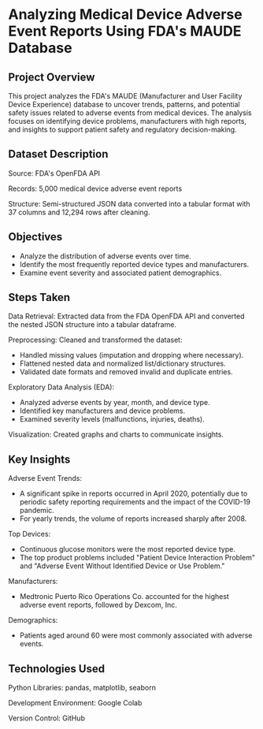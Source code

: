 # Analyzing Medical Device Adverse Event Reports Using FDA's MAUDE Database

## Project Overview
This project analyzes the FDA's MAUDE (Manufacturer and User Facility Device Experience) database to uncover trends, patterns, and potential safety issues related to adverse events from medical devices. The analysis focuses on identifying device problems, manufacturers with high reports, and insights to support patient safety and regulatory decision-making.

## Dataset Description
Source: FDA's OpenFDA API

Records: 5,000 medical device adverse event reports

Structure: Semi-structured JSON data converted into a tabular format with 37 columns and 12,294 rows after cleaning.

## Objectives
- Analyze the distribution of adverse events over time.
- Identify the most frequently reported device types and manufacturers.
- Examine event severity and associated patient demographics.

## Steps Taken
Data Retrieval: Extracted data from the FDA OpenFDA API and converted the nested JSON structure into a tabular dataframe.

Preprocessing: Cleaned and transformed the dataset:
- Handled missing values (imputation and dropping where necessary).
- Flattened nested data and normalized list/dictionary structures.
- Validated date formats and removed invalid and duplicate entries.

Exploratory Data Analysis (EDA):
- Analyzed adverse events by year, month, and device type.
- Identified key manufacturers and device problems.
- Examined severity levels (malfunctions, injuries, deaths).

Visualization: Created graphs and charts to communicate insights.

## Key Insights
Adverse Event Trends:
- A significant spike in reports occurred in April 2020, potentially due to periodic safety reporting requirements and the impact of the COVID-19 pandemic.
- For yearly trends, the volume of reports increased sharply after 2008.

Top Devices:
- Continuous glucose monitors were the most reported device type.
- The top product problems included "Patient Device Interaction Problem" and "Adverse Event Without Identified Device or Use Problem."

Manufacturers:
- Medtronic Puerto Rico Operations Co. accounted for the highest adverse event reports, followed by Dexcom, Inc.

Demographics:
- Patients aged around 60 were most commonly associated with adverse events.

## Technologies Used
Python Libraries: pandas, matplotlib, seaborn

Development Environment: Google Colab

Version Control: GitHub




